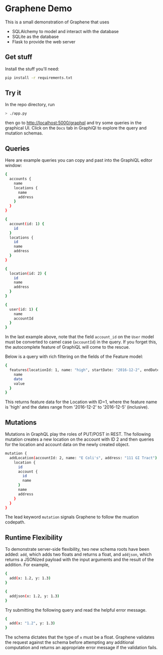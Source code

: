 Graphene Demo
===========================

This is a small demonstration of Graphene that uses
* SQLAlchemy to model and interact with the database
* SQLite as the database
* Flask to provide the web server


## Get stuff

Install the stuff you'll need:

```bash
pip install -r requirements.txt
```

## Try it

In the repo directory, run

```bash
> ./app.py
```

then go to [http://localhost:5000/graphql](http://localhost:5000/graphql)
and try some queries in the graphical UI.  Click on the `Docs` tab in GraphiQl
to explore the query and mutation schemas.

## Queries

Here are example queries you can copy and past into the GraphiQL editor window:

```bash
{
  accounts {
    name
    locations {
      name 
      address
    }
  }
}

{
  account(id: 1) {
    id
  }
  locations {
    id
    name
    address
  }
}

{
  location(id: 2) {
    id
    name
    address
  }
}

{
  user(id: 1) {
    name
    accountId
  }
}
```

In the last example above, note that the field `account_id` on the `User` model
must be converted to camel case (`accountId`) in the query.  If you forget
this, the autocomplete feature of GraphiQL will come to the rescue.

Below is a query with rich filtering on the fields of the Feature model:

```bash
{
  features(locationId: 1, name: "high", startDate: "2016-12-2", endDate: "2016-12-5") {
    name
    date
    value
  }
}
```

This returns feature data for the Location with ID=1, where the feature name is
'high' and the dates range from '2016-12-2' to '2016-12-5' (inclusive).


Mutations
---------

Mutations in GraphQL play the roles of PUT/POST in REST.  The following
mutation creates a new location on the account with ID 2 and then queries for
the location and account data on the newly created object.

```bash
mutation {
  addLocation(accountId: 2, name: "E Coli's", address: "111 GI Tract") {
    location {
      id
      account {
        id
        name
      }
      name
      address
    }
  }
}
```

The lead keyword `mutation` signals Graphene to follow the muation codepath.

Runtime Flexibility
-------------------

To demonstrate server-side flexibility, two new schema roots have been added:
`add`, which adds two floats and returns a float, and `addjson`, which returns
a JSONized payload with the input arguments and the result of the addition.
For example,

```bash
{
  add(x: 1.2, y: 1.3)
}

{
  addjson(x: 1.2, y: 1.3)
}
```

Try submitting the following query and read the helpful error message.

```bash
{
  add(x: "1.2", y: 1.3)
}
```

The schema dictates that the type of `x` must be a float.  Graphene validates
the request against the schema before attempting any additional computation
and returns an appropriate error message if the validation fails.